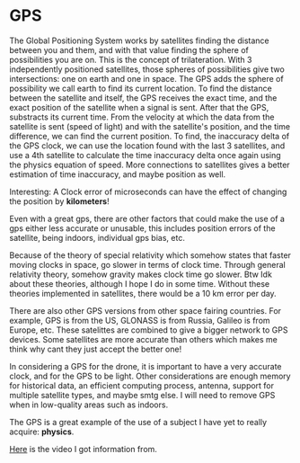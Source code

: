 # GPS

The Global Positioning System works by satellites finding the distance between you and them, and with that value finding the sphere of possibilities you are on. This is the concept of trilateration. With 3 independently positioned satellites, those spheres of possibilities give two intersections: one on earth and one in space. The GPS adds the sphere of possibility we call earth to find its current location. To find the distance between the satellite and itself, the GPS receives the exact time, and the exact position of the satellite when a signal is sent. After that the GPS, substracts its current time. From the velocity at which the data from the satellite is sent (speed of light) and with the satellite's position, and the time difference, we can find the current position. To find, the inaccuracy delta of the GPS clock, we can use the location found with the last 3 satellites, and use a 4th satellite to calculate the time inaccuracy delta once again using the physics equation of speed. More connections to satellites gives a better estimation of time inaccuracy, and maybe position as well.

Interesting: A Clock error of microseconds can have the effect of changing the position by **kilometers**!

Even with a great gps, there are other factors that could make the use of a gps either less accurate or unusable, this includes position errors of the satellite, being indoors, individual gps bias, etc.

Because of the theory of special relativity which somehow states that faster moving clocks in space, go slower in terms of clock time. Through general relativity theory, somehow gravity makes clock time go slower. Btw Idk about these theories, although I hope I do in some time. Without these theories implemented in satellites, there would be a 10 km error per day.

There are also other GPS versions from other space fairing countries. For example, GPS is from the US, GLONASS is from Russia, Galileo is from Europe, etc. These satelittes are combined to give a bigger network to GPS devices. Some satellites are more accurate than others which makes me think why cant they just accept the better one! 

In considering a GPS for the drone, it is important to have a very accurate clock, and for the GPS to be light. Other considerations are enough memory for historical data, an efficient computing process, antenna, support for multiple satellite types, and maybe smtg else. I will need to remove GPS when in low-quality areas such as indoors.

The GPS is a great example of the use of a subject I have yet to really acquire: **physics**.

[Here](https://www.youtube.com/watch?v=8eTlI19_57g) is the video I got information from.
